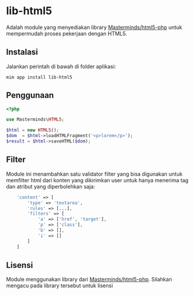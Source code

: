 # lib-html5

Adalah module yang menyediakan library [Masterminds/html5-php](https://github.com/Masterminds/html5-php) untuk mempermudah proses pekerjaan dengan HTML5.

## Instalasi

Jalankan perintah di bawah di folder aplikasi:

```
mim app install lib-html5
```

## Penggunaan

```php
<?php

use Masterminds\HTML5;

$html = new HTML5();
$dom  = $html->loadHTMLFragment('<p>lorem</p>');
$result = $html->saveHTML($dom);
```

## Filter

Module ini menambahkan satu validator filter yang bisa digunakan untuk memfilter
html dari konten yang dikirimkan user untuk hanya menerima tag dan atribut yang
diperbolehkan saja:

```php
    'content' => [
        'type' => 'textarea',
        'rules' => [...],
        'filters' => [
            'a' => ['href', 'target'],
            'p' => ['class'],
            'b' => [],
            'i' => []
        ]
    ]
```

## Lisensi

Module menggunakan library dari [Masterminds/html5-php](https://github.com/Masterminds/html5-php).
Silahkan mengacu pada library tersebut untuk lisensi
